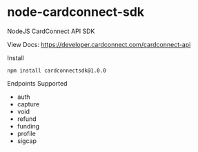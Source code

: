 # node-cardconnect-sdk
NodeJS CardConnect API SDK

View Docs: https://developer.cardconnect.com/cardconnect-api

Install

```npm install cardconnectsdk@1.0.0```

Endpoints Supported
* auth
* capture
* void
* refund
* funding
* profile
* sigcap
